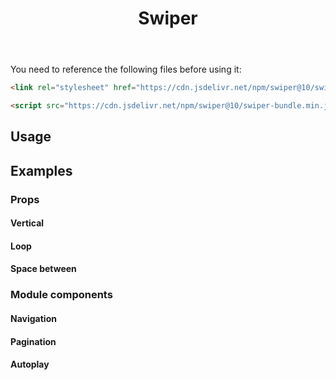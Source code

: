 ﻿---
title: Swiper
desc: "A mobile touch slider component base on [Swiper](https://github.com/nolimits4web/swiper)."
tag: "JS Proxy"
related:
  - /blazor/components/carousels
  - /blazor/components/windows
  - /blazor/components/slide-groups
---

You need to reference the following files before using it:

```html
<link rel="stylesheet" href="https://cdn.jsdelivr.net/npm/swiper@10/swiper-bundle.min.css"/>

<script src="https://cdn.jsdelivr.net/npm/swiper@10/swiper-bundle.min.js"></script>
```

## Usage

<masa-example file="Examples.labs.swiper.Default"></masa-example>

## Examples

### Props

#### Vertical

<masa-example file="Examples.labs.swiper.Vertical"></masa-example>

#### Loop

<masa-example file="Examples.labs.swiper.Loop"></masa-example>

#### Space between

<masa-example file="Examples.labs.swiper.SpaceBetween"></masa-example>

### Module components

#### Navigation

<masa-example file="Examples.labs.swiper.Navigation"></masa-example>

#### Pagination

<masa-example file="Examples.labs.swiper.Pagination"></masa-example>

#### Autoplay

<masa-example file="Examples.labs.swiper.Autoplay"></masa-example>
